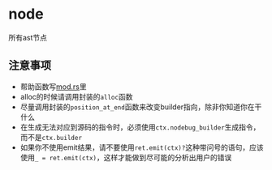 # node

所有ast节点  

## 注意事项

- 帮助函数写[mod.rs](mod.rs)里
- alloc的时候请调用封装的`alloc`函数
- 尽量调用封装的`position_at_end`函数来改变builder指向，除非你知道你在干什么
- 在生成无法对应到源码的指令时，必须使用`ctx.nodebug_builder`生成指令，而不是`ctx.builder`
- 如果你不使用emit结果，请不要使用`ret.emit(ctx)?`这种带问号的语句，应该使用`_ = ret.emit(ctx)`，这样才能做到尽可能的分析出用户的错误


